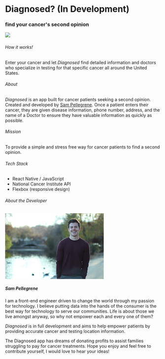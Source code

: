 # Diagnosed? (In Development)
### find your cancer's second opinion
![](newcancergif.gif)

###### How it works!
Enter your cancer and let *Diagnosed* find detailed information and doctors who specialize in testing for that specific cancer all around the United States.

###### About
*Diagnosed* is an app built for cancer patients seeking a second opinion. Created and developed by [Sam Pellegrene](http://sammypelly.com/). Once a patient enters their cancer, they are given disease information, phone number, address, and the name of a Doctor to ensure they have valuable information as quickly as possible.

###### Mission
To provide a simple and stress free way for cancer patients to find a second opinion.

###### Tech Stack

* React Native / JavaScript
* National Cancer Institute API
* Flexbox (responsive design)


###### About the Developer
![](personal.JPG)

##### Sam Pellegrene

I am a front-end engineer driven to change the world through my passion for technology. I believe putting data into the hands of the consumer is the best way for technology to serve our communities. Life is about those we live amongst anyway, so why not empower each and every one of them?

*Diagnosed* is in full development and aims to help empower patients by providing accurate cancer and testing location information.

The Diagnosed app has dreams of donating profits to assist families struggling to pay for cancer treatments. Hope you enjoy and feel free to contribute yourself, I would love to hear your ideas!
